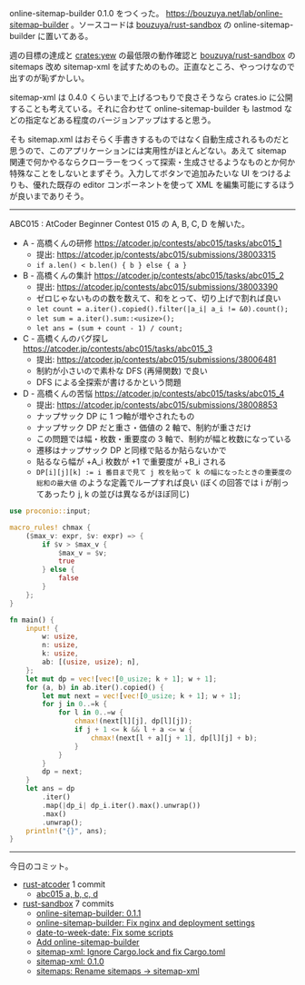 online-sitemap-builder 0.1.0 をつくった。 <https://bouzuya.net/lab/online-sitemap-builder> 。ソースコードは [bouzuya/rust-sandbox] の online-sitemap-builder に置いてある。

週の目標の達成と [crates:yew] の最低限の動作確認と [bouzuya/rust-sandbox] の sitemaps 改め sitemap-xml を試すためのもの。正直なところ、やっつけなので出すのが恥ずかしい。

sitemap-xml は 0.4.0 くらいまで上げるつもりで良さそうなら crates.io に公開することも考えている。それに合わせて online-sitemap-builder も lastmod などの指定などある程度のバージョンアップはすると思う。

そも sitemap.xml はおそらく手書きするものではなく自動生成されるものだと思うので、このアプリケーションには実用性がほとんどない。あえて sitemap 関連で何かやるならクローラーをつくって探索・生成させるようなものとか何か特殊なことをしないとまずそう。入力してボタンで追加みたいな UI をつけるよりも、優れた既存の editor コンポーネントを使って XML を編集可能にするほうが良いまでありそう。

---

ABC015 : AtCoder Beginner Contest 015 の A, B, C, D を解いた。

- A - 高橋くんの研修
  <https://atcoder.jp/contests/abc015/tasks/abc015_1>
  - 提出: <https://atcoder.jp/contests/abc015/submissions/38003315>
  - `if a.len() < b.len() { b } else { a }`
- B - 高橋くんの集計
  <https://atcoder.jp/contests/abc015/tasks/abc015_2>
  - 提出: <https://atcoder.jp/contests/abc015/submissions/38003390>
  - ゼロじゃないものの数を数えて、和をとって、切り上げで割れば良い
  - `let count = a.iter().copied().filter(|a_i| a_i != &0).count();`
  - `let sum = a.iter().sum::<usize>();`
  - `let ans = (sum + count - 1) / count;`
- C - 高橋くんのバグ探し
  <https://atcoder.jp/contests/abc015/tasks/abc015_3>
  - 提出: <https://atcoder.jp/contests/abc015/submissions/38006481>
  - 制約が小さいので素朴な DFS (再帰関数) で良い
  - DFS による全探索が書けるかという問題
- D - 高橋くんの苦悩
  <https://atcoder.jp/contests/abc015/tasks/abc015_4>
  - 提出: <https://atcoder.jp/contests/abc015/submissions/38008853>
  - ナップサック DP に 1 つ軸が増やされたもの
  - ナップサック DP だと重さ・価値の 2 軸で、制約が重さだけ
  - この問題では幅・枚数・重要度の 3 軸で、制約が幅と枚数になっている
  - 遷移はナップサック DP と同様で貼るか貼らないかで
  - 貼るなら幅が +A_i 枚数が +1 で重要度が +B_i される
  - `DP[i][j][k] := i 番目まで見て j 枚を貼って k の幅になったときの重要度の総和の最大値` のような定義でループすれば良い (ぼくの回答では i が削ってあったり j, k の並びは異なるがほぼ同じ)

```rust
use proconio::input;

macro_rules! chmax {
    ($max_v: expr, $v: expr) => {
        if $v > $max_v {
            $max_v = $v;
            true
        } else {
            false
        }
    };
}

fn main() {
    input! {
        w: usize,
        n: usize,
        k: usize,
        ab: [(usize, usize); n],
    };
    let mut dp = vec![vec![0_usize; k + 1]; w + 1];
    for (a, b) in ab.iter().copied() {
        let mut next = vec![vec![0_usize; k + 1]; w + 1];
        for j in 0..=k {
            for l in 0..=w {
                chmax!(next[l][j], dp[l][j]);
                if j + 1 <= k && l + a <= w {
                    chmax!(next[l + a][j + 1], dp[l][j] + b);
                }
            }
        }
        dp = next;
    }
    let ans = dp
        .iter()
        .map(|dp_i| dp_i.iter().max().unwrap())
        .max()
        .unwrap();
    println!("{}", ans);
}
```

---

今日のコミット。

- [rust-atcoder](https://github.com/bouzuya/rust-atcoder) 1 commit
  - [abc015 a, b, c, d](https://github.com/bouzuya/rust-atcoder/commit/c38ca059bb669fc7dd74945defd34ae07f35aa5e)
- [rust-sandbox](https://github.com/bouzuya/rust-sandbox) 7 commits
  - [online-sitemap-builder: 0.1.1](https://github.com/bouzuya/rust-sandbox/commit/b45cbc676e8ebf499afad34db28e031536055a15)
  - [online-sitemap-builder: Fix nginx and deployment settings](https://github.com/bouzuya/rust-sandbox/commit/33b3913c389e7b97bc1fd51ec1b23dc50211d377)
  - [date-to-week-date: Fix some scripts](https://github.com/bouzuya/rust-sandbox/commit/7a6adde6528730295c2a313b12e2c390cf829b1c)
  - [Add online-sitemap-builder](https://github.com/bouzuya/rust-sandbox/commit/fd12d5d98a464ead6c36411be6f8d9c7b0ef7694)
  - [sitemap-xml: Ignore Cargo.lock and fix Cargo.toml](https://github.com/bouzuya/rust-sandbox/commit/b71f6bbb6611b244c59373e56d99dac5e1ef4544)
  - [sitemap-xml: 0.1.0](https://github.com/bouzuya/rust-sandbox/commit/0ff633d82a50c43bc814784c643804bdb41a0ce3)
  - [sitemaps: Rename sitemaps -> sitemap-xml](https://github.com/bouzuya/rust-sandbox/commit/afdbce746ed56fd3995d80d46f9553bb61c98aa7)

[bouzuya/rust-sandbox]: https://github.com/bouzuya/rust-sandbox
[crates:yew]: https://crates.io/crates/yew
